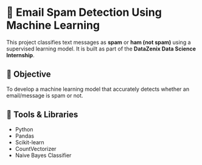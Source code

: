 # 📧 Email Spam Detection Using Machine Learning

This project classifies text messages as **spam** or **ham (not spam)** using a supervised learning model. It is built as part of the **DataZenix Data Science Internship**.

## 🎯 Objective

To develop a machine learning model that accurately detects whether an email/message is spam or not.


## 🧰 Tools & Libraries

- Python
- Pandas
- Scikit-learn
- CountVectorizer
- Naive Bayes Classifier
